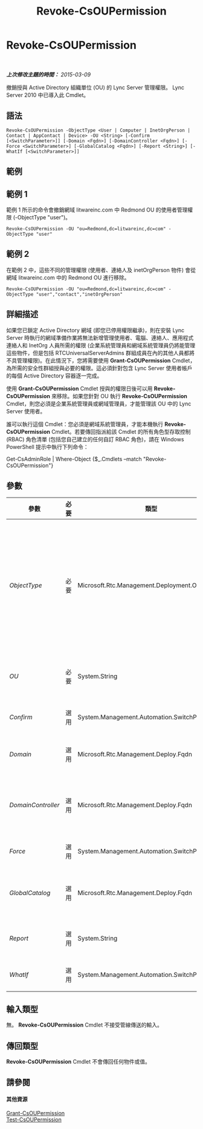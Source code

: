 ﻿---
title: Revoke-CsOUPermission
TOCTitle: Revoke-CsOUPermission
ms:assetid: de0542c9-6d11-4038-9b4a-757338d61fae
ms:mtpsurl: https://technet.microsoft.com/zh-tw/library/Gg398977(v=OCS.15)
ms:contentKeyID: 49292552
ms.date: 08/24/2015
mtps_version: v=OCS.15
ms.translationtype: HT
---

# Revoke-CsOUPermission

 

_**上次修改主題的時間：** 2015-03-09_

撤銷授與 Active Directory 組織單位 (OU) 的 Lync Server 管理權限。 Lync Server 2010 中已導入此 Cmdlet。

## 語法

    Revoke-CsOUPermission -ObjectType <User | Computer | InetOrgPerson | Contact | AppContact | Device> -OU <String> [-Confirm [<SwitchParameter>]] [-Domain <Fqdn>] [-DomainController <Fqdn>] [-Force <SwitchParameter>] [-GlobalCatalog <Fqdn>] [-Report <String>] [-WhatIf [<SwitchParameter>]]

## 範例

## 範例 1

範例 1 所示的命令會撤銷網域 litwareinc.com 中 Redmond OU 的使用者管理權限 (-ObjectType "user")。

    Revoke-CsOUPermission -OU "ou=Redmond,dc=litwareinc,dc=com" -ObjectType "user"

## 範例 2

在範例 2 中，這些不同的管理權限 (使用者、連絡人及 inetOrgPerson 物件) 會從網域 litwareinc.com 中的 Redmond OU 進行移除。

    Revoke-CsOUPermission -OU "ou=Redmond,dc=litwareinc,dc=com" -ObjectType "user","contact","inetOrgPerson"

## 詳細描述

如果您已鎖定 Active Directory 網域 (即您已停用權限繼承)，則在安裝 Lync Server 時執行的網域準備作業將無法新增管理使用者、電腦、連絡人、應用程式連絡人和 InetOrg 人員所需的權限 (企業系統管理員和網域系統管理員仍將能管理這些物件，但是包括 RTCUniversalServerAdmins 群組成員在內的其他人員都將不具管理權限)。在此情況下，您將需要使用 **Grant-CsOUPermission** Cmdlet，為所需的安全性群組授與必要的權限。這必須針對包含 Lync Server 使用者帳戶的每個 Active Directory 容器逐一完成。

使用 **Grant-CsOUPermission** Cmdlet 授與的權限日後可以用 **Revoke-CsOUPermission** 來移除。如果您針對 OU 執行 **Revoke-CsOUPermission** Cmdlet，則您必須是企業系統管理員或網域管理員，才能管理該 OU 中的 Lync Server 使用者。

誰可以執行這個 Cmdlet：您必須是網域系統管理員，才能本機執行 **Revoke-CsOUPermission** Cmdlet。若要傳回指派給該 Cmdlet 的所有角色型存取控制 (RBAC) 角色清單 (包括您自己建立的任何自訂 RBAC 角色)，請在 Windows PowerShell 提示中執行下列命令：

Get-CsAdminRole | Where-Object {$\_.Cmdlets –match "Revoke-CsOUPermission"}

## 參數


<table>
<colgroup>
<col style="width: 25%" />
<col style="width: 25%" />
<col style="width: 25%" />
<col style="width: 25%" />
</colgroup>
<thead>
<tr class="header">
<th>參數</th>
<th>必要</th>
<th>類型</th>
<th>說明</th>
</tr>
</thead>
<tbody>
<tr class="odd">
<td><p><em>ObjectType</em></p></td>
<td><p>必要</p></td>
<td><p>Microsoft.Rtc.Management.Deployment.ObjectType</p></td>
<td><p>這些權限所涵蓋的物件類型。有效值為：</p>
<p>User</p>
<p>Computer</p>
<p>Contact</p>
<p>AppContact</p>
<p>InetOrgPerson</p>
<p>若要以同一個命令撤銷多個物件類型的權限，請使用逗號分隔物件類型：-ObjectType &quot;user&quot;,&quot;computer&quot;,&quot;contact&quot;。</p></td>
</tr>
<tr class="even">
<td><p><em>OU</em></p></td>
<td><p>必要</p></td>
<td><p>System.String</p></td>
<td><p>要移除權限之 OU 的辨別名稱。例如：-OU &quot;ou=Redmond,dc=litwareinc,dc=com&quot;。您僅可從個別命令單一 OU 移除權限。</p></td>
</tr>
<tr class="odd">
<td><p><em>Confirm</em></p></td>
<td><p>選用</p></td>
<td><p>System.Management.Automation.SwitchParameter</p></td>
<td><p>在執行命令前先提示確認。</p></td>
</tr>
<tr class="even">
<td><p><em>Domain</em></p></td>
<td><p>選用</p></td>
<td><p>Microsoft.Rtc.Management.Deploy.Fqdn</p></td>
<td><p>OU 所在網域的名稱。如果沒有加入此參數， <strong>Revoke-CsOUPermission</strong> Cmdlet 將在目前的網域尋找 OU。</p></td>
</tr>
<tr class="odd">
<td><p><em>DomainController</em></p></td>
<td><p>選用</p></td>
<td><p>Microsoft.Rtc.Management.Deploy.Fqdn</p></td>
<td><p>可讓系統管理員指定執行 <strong>Revoke-CsOUPermission</strong> Cmdlet 時要使用之網域控制站的完整網域名稱 (FQDN)。若未指定，該 Cmdlet 會使用第一個可用的網域控制站。</p></td>
</tr>
<tr class="even">
<td><p><em>Force</em></p></td>
<td><p>選用</p></td>
<td><p>System.Management.Automation.SwitchParameter</p></td>
<td><p>隱藏執行命令時可能發生的非嚴重錯誤訊息。</p></td>
</tr>
<tr class="odd">
<td><p><em>GlobalCatalog</em></p></td>
<td><p>選用</p></td>
<td><p>Microsoft.Rtc.Management.Deploy.Fqdn</p></td>
<td><p>網域中通用類別目錄伺服器的完整網域名稱。如果您執行 <strong>Revoke-CsOUPermission</strong> Cmdlet 的電腦帳戶是在您的網域中，就不需要此參數。</p></td>
</tr>
<tr class="even">
<td><p><em>Report</em></p></td>
<td><p>選用</p></td>
<td><p>System.String</p></td>
<td><p>可讓您指定在 Cmdlet 執行時所建立記錄檔的檔案路徑。例如：-Report &quot;C:\Logs\OUPermissions.html&quot;</p></td>
</tr>
<tr class="odd">
<td><p><em>WhatIf</em></p></td>
<td><p>選用</p></td>
<td><p>System.Management.Automation.SwitchParameter</p></td>
<td><p>說明執行命令時若不實際執行命令的後果。</p></td>
</tr>
</tbody>
</table>


## 輸入類型

無。 **Revoke-CsOUPermission** Cmdlet 不接受管線傳送的輸入。

## 傳回類型

**Revoke-CsOUPermission** Cmdlet 不會傳回任何物件或值。

## 請參閱

#### 其他資源

[Grant-CsOUPermission](grant-csoupermission.md)  
[Test-CsOUPermission](test-csoupermission.md)

